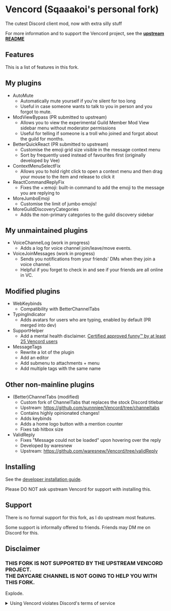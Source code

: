 # Vencord (Sqaaakoi's personal fork)

The cutest Discord client mod, now with extra silly stuff

For more information and to support the Vencord project, see the **[upstream README](https://github.com/Vendicated/Vencord/blob/main/README.md)**

## Features

This is a list of features in this fork.

## My plugins
-   AutoMute
    -   Automatically mute yourself if you're silent for too long
    -   Useful in case someone wants to talk to you in person and you forgot to mute.
-   ModViewBypass (PR submitted to upstream)
    -   Allows you to view the experimental Guild Member Mod View sidebar menu without moderator permissions
    -   Useful for telling if someone is a troll who joined and forgot about the guild for months.
-   BetterQuickReact (PR submitted to upstream)
    -   Customise the emoji grid size visible in the message context menu
    -   Sort by frequently used instead of favourites first (originally developed by Vee)
-   ContextMenuSelectFix
    -   Allows you to hold right click to open a context menu and then drag your mouse to the item and release to click it
-   ReactCommandReplyFix
    -   Fixes the +:emoji: built-in command to add the emoji to the message you are replying to
-   MoreJumboEmoji
    -   Customise the limit of jumbo emojis!
-   MoreGuildDiscoveryCategories
    -   Adds the non-primary categories to the guild discovery sidebar
## My unmaintained plugins
-   VoiceChannelLog (work in progress)
    -   Adds a log for voice channel join/leave/move events.
-   VoiceJoinMessages (work in progress)
    -   Sends you notifications from your friends' DMs when they join a voice channel.
    -   Helpful if you forget to check in and see if your friends are all online in VC.
## Modified plugins
-   WebKeybinds
    -   Compatibility with BetterChannelTabs
-   TypingIndicator
    -   Adds avatars for users who are typing, enabled by default (PR merged into dev)
-   SupportHelper
    -   Add a mental health disclaimer. [Certified approved funny™️ by at least 25 Vencord users](https://canary.discord.com/channels/1015060230222131221/1032200195582197831/1226274249472348212)
-   MessageTags
    -   Rewrite a lot of the plugin
    -   Add an editor
    -   Add submenu to attachments + menu
    -   Add multiple tags with the same name
## Other non-mainline plugins
-   (Better)ChannelTabs (modified)
    -   Custom fork of ChannelTabs that replaces the stock Discord titlebar
    -   Upstream: https://github.com/sunnniee/Vencord/tree/channeltabs
    -   Contains highly opinionated changes!
    -   Adds keybinds
    -   Adds a home logo button with a mention counter
    -   Fixes tab hitbox size
-   ValidReply
    -   Fixes "Message could not be loaded" upon hovering over the reply
    -   Developed by waresnew
    -   Upstream: https://github.com/waresnew/Vencord/tree/validReply


## Installing

See the [developer installation guide](./docs/1_INSTALLING.md).

Please DO NOT ask upstream Vencord for support with installing this.

## Support

There is no formal support for this fork, as I do upstream most features.

Some support is informally offered to friends. Friends may DM me on Discord for this.

## Disclaimer

### THIS FORK IS NOT SUPPORTED BY THE UPSTREAM VENCORD PROJECT.<br>THE DAYCARE CHANNEL IS NOT GOING TO HELP YOU WITH THIS FORK.

Explode.

<details>
<summary>Using Vencord violates Discord's terms of service</summary>

Client modifications are against Discord’s Terms of Service.

However, Discord is pretty indifferent about them and there are no known cases of users getting banned for using client mods! So you should generally be fine as long as you don’t use any plugins that implement abusive behaviour. But no worries, all inbuilt plugins are safe to use!

Regardless, if your account is very important to you and it getting disabled would be a disaster for you, you should probably not use any client mods (not exclusive to Vencord), just to be safe

Additionally, make sure not to post screenshots with Vencord in a server where you might get banned for it

</details>
